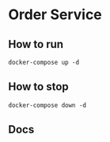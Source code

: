# Order Service

## **How to run**
```
docker-compose up -d 
```
## **How to stop**
```
docker-compose down -d 
```
## **Docs**